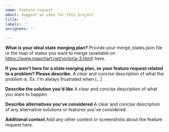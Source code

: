 ```yaml
---
name: Feature request
about: Suggest an idea for this project
title: ''
labels: ''
assignees: ''

---
```


**What is your ideal state merging plan?**
Provide your merge_states.json file or the map of states you want to merge (available on https://www.mapchart.net/victoria-3.html) here.

**If you aren't here for a state merging plan, ss your feature request related to a problem? Please describe.**
A clear and concise description of what the problem is. Ex. I'm always frustrated when [...]

**Describe the solution you'd like**
A clear and concise description of what you want to happen.

**Describe alternatives you've considered**
A clear and concise description of any alternative solutions or features you've considered.

**Additional context**
Add any other context or screenshots about the feature request here.
